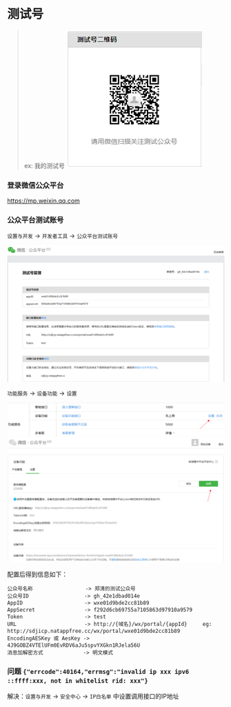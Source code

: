 # 测试号

> ex: 我的测试号
> ![img.png](images/wx-mp-test-qrcode.png)

### 登录微信公众平台

https://mp.weixin.qq.com

### 公众平台测试账号

`设置与开发` -> `开发者工具` -> `公众平台测试账号`

![img.png](images/wx-mp-test-01.png)

`功能服务` -> `设备功能` -> `设置`

![img.png](images/wx-mp-test-02.png)
![img.png](images/wx-mp-test-03.png)

配置后得到信息如下：

```
公众号名称                 -> 郑清的测试公众号
公众号ID                  -> gh_42e1dbad014e
AppID                    -> wxe01d9bde2cc81b89
AppSecret                -> f292d6cb69755a7105863d97910a9579
Token                    -> test
URL                      -> http://{域名}/wx/portal/{appId}     eg: http://sdjicp.natappfree.cc/wx/portal/wxe01d9bde2cc81b89
EncodingAESKey 或 AesKey -> 4J9GOBZ4VTElUFm0EvRDV6aJu5spvYXGkn1RJela56U
消息加解密方式             -> 明文模式
```

### 问题 `{"errcode":40164,"errmsg":"invalid ip xxx ipv6 ::ffff:xxx, not in whitelist rid: xxx"}`

解决：`设置与开发` -> `安全中心` -> `IP白名单` 中设置调用接口的IP地址

